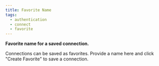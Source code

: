 ```yaml
---
title: Favorite Name
tags:
  - authentication
  - connect
  - favorite
---
```


<strong>Favorite name for a saved connection.</strong>

Connections can be saved as favorites. Provide a name here and click
"Create Favorite" to save a connection.
